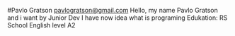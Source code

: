 #Pavlo Gratson
pavlogratson@gmail.com
Hello, my name Pavlo Gratson and i want by Junior Dev
I have now idea what is programing
Edukation: RS School
English level A2
